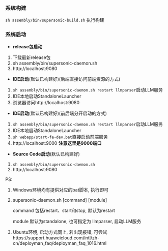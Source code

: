### 系统构建
`sh assembly/bin/supersonic-build.sh` 执行构建

### 系统启动
* **release包启动**
1. 下载最新release包
2. sh assembly/bin/supersonic-daemon.sh
3. http://localhost:9080

* **IDE启动**(默认已构建好)(后端直接访问前端资源的方式)
1. `sh assembly/bin/supersonic-daemon.sh restart llmparser`启动LLM服务
2. IDE本地启动StandaloneLauncher
3. 浏览器访问http://localhost:9080

* **IDE启动**(默认已构建好)(前后端分开启动的方式)
1. `sh assembly/bin/supersonic-daemon.sh restart llmparser`启动LLM服务
2. IDE本地启动StandaloneLauncher
3. `sh webapp/start-fe-dev.bat`直接启动前端服务
4. http://localhost:9000 **注意这里是9000端口**

* **Source Code启动**(默认已构建好)
1. `sh assembly/bin/supersonic-daemon.sh`
2. http://localhost:9080

PS:
1. Windows环境均有提供对应的bat脚本, 执行即可
2. supersonic-daemon.sh [command] [module]
   
   command 包括restart、start和stop, 默认为restart

   module 默认为standalone, 也可指定为 llmparser, 启动LLM服务

3. Ubuntu环境, 启动方式同上,  若出现报错, 可尝试https://support.huaweicloud.com/intl/zh-cn/deployman_faq/deployman_faq_1016.html